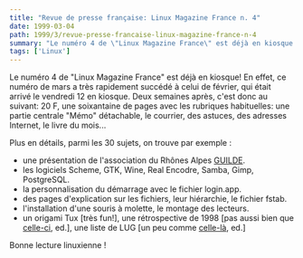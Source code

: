 ```yaml
---
title: "Revue de presse française: Linux Magazine France n. 4"
date: 1999-03-04
path: 1999/3/revue-presse-francaise-linux-magazine-france-n-4
summary: "Le numéro 4 de \"Linux Magazine France\" est déjà en kiosque."
tags: ['Linux']
---
```


<P>Le numéro 4 de "Linux Magazine France" est déjà en kiosque!
En effet, ce numéro de mars a très rapidement succédé à celui de
février, qui était arrivé le vendredi 12 en kiosque. Deux semaines
après, c'est donc au suivant: 20 F, une soixantaine de pages avec les
rubriques habituelles: une partie centrale "Mémo" détachable, le
courrier, des astuces, des adresses Internet, le livre du mois...
</P>

<P>
Plus en détails, parmi les 30 sujets, on trouve par exemple :</P>

<UL>

<LI>une présentation de l'association du Rhônes Alpes
<A HREF="http://www.guilde.asso.fr/">GUILDE</A>.
<LI>les logiciels Scheme, GTK, Wine, Real Encodre, Samba, Gimp, PostgreSQL.
<LI>la personnalisation du démarrage avec le fichier login.app.
<LI>des pages d'explication sur les fichiers, leur hiérarchie, le fichier
fstab.
<LI>l'installation d'une souris à molette, le montage des lecteurs.
<LI>un origami Tux [très fun!], une rétrospective de 1998
[pas aussi bien que <A HREF="http://www.linux-center.org/articles/9901/timeline/">celle-ci</A>, ed.], une liste de LUG
[un peu comme <A HREF="http://www.aful.org/aful/lugs.html">celle-là</A>,
ed.]
</UL>

<P>Bonne lecture linuxienne !</P>


